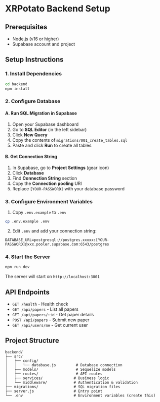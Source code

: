 # XRPotato Backend Setup

## Prerequisites
- Node.js (v16 or higher)
- Supabase account and project

## Setup Instructions

### 1. Install Dependencies
```bash
cd backend
npm install
```

### 2. Configure Database

#### A. Run SQL Migration in Supabase
1. Open your Supabase dashboard
2. Go to **SQL Editor** (in the left sidebar)
3. Click **New Query**
4. Copy the contents of `migrations/001_create_tables.sql`
5. Paste and click **Run** to create all tables

#### B. Get Connection String
1. In Supabase, go to **Project Settings** (gear icon)
2. Click **Database**
3. Find **Connection String** section
4. Copy the **Connection pooling** URI
5. Replace `[YOUR-PASSWORD]` with your database password

### 3. Configure Environment Variables
1. Copy `.env.example` to `.env`
```bash
cp .env.example .env
```

2. Edit `.env` and add your connection string:
```
DATABASE_URL=postgresql://postgres.xxxxx:[YOUR-PASSWORD]@xxx.pooler.supabase.com:6543/postgres
```

### 4. Start the Server
```bash
npm run dev
```

The server will start on `http://localhost:3001`

## API Endpoints

- `GET /health` - Health check
- `GET /api/papers` - List all papers
- `GET /api/papers/:id` - Get paper details
- `POST /api/papers` - Submit new paper
- `GET /api/users/me` - Get current user

## Project Structure

```
backend/
├── src/
│   ├── config/
│   │   └── database.js         # Database connection
│   ├── models/                 # Sequelize models
│   ├── routes/                 # API routes
│   ├── services/              # Business logic
│   └── middleware/            # Authentication & validation
├── migrations/                # SQL migration files
├── server.js                  # Entry point
└── .env                       # Environment variables (create this)
```
